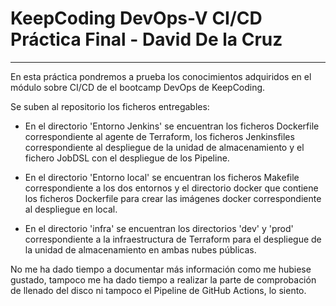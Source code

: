 # KeepCoding DevOps-V CI/CD Práctica Final - David De la Cruz
---
En esta práctica pondremos a prueba los conocimientos adquiridos en el módulo sobre CI/CD de el bootcamp DevOps de KeepCoding.


Se suben al repositorio los ficheros entregables:

- En el directorio 'Entorno Jenkins' se encuentran los ficheros Dockerfile correspondiente al agente de Terraform, los ficheros Jenkinsfiles correspondiente al despliegue de la unidad de almacenamiento y el fichero JobDSL con el despliegue de los Pipeline.

- En el directorio 'Entorno local' se encuentran los ficheros Makefile correspondiente a los dos entornos y el directorio docker que contiene los ficheros Dockerfile para crear las imágenes docker correspondiente al despliegue en local.

- En el directorio 'infra' se encuentran los directorios 'dev' y 'prod' correspondiente a la infraestructura de Terraform para el despliegue de la unidad de almacenamiento en ambas nubes públicas.


No me ha dado tiempo a documentar más información como me hubiese gustado, tampoco me ha dado tiempo a realizar la parte de comprobación de llenado del disco ni tampoco el Pipeline de GitHub Actions, lo siento.
